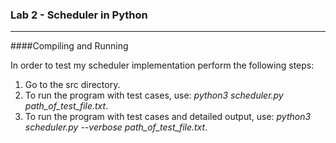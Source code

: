 ### <i class="icon-file"></i> Lab 2 - Scheduler in Python
----------

####Compiling and Running

In order to test my scheduler implementation perform the following steps:

 1. Go to the src directory.
 2. To run the program with test cases, use: *python3 scheduler.py path_of_test_file.txt*. 
 3. To run the program with test cases and detailed output, use: *python3 scheduler.py --verbose path_of_test_file.txt*. 
